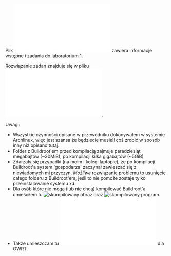 Plik ![SCZR_LabV2_Cw1.pdf](/sczr_lab1/SCZR_LabV2_Cw1.pdf) zawiera informacje wstępne i zadania do laboratorium 1.

Rozwiązanie zadań znajduje się w pliku ![Walkthrough1.md](/sczr_lab1/Walkthrough1.md).

Uwagi:
- Wszystkie czynności opisane w przewodniku dokonywałem w systemie Archlinux, więc jest szansa że będziecie musieli coś zrobić w sposób inny niż opisano tutaj.
- Folder z Buildroot'em przed kompilacją zajmuje paradziesiąt megabajtów (~30MiB), po kompilacji kilka gigabajtów (~5GiB)
- Zdarzały się przypadki (na moim i kolegi laptopie), że po kompilacji Buildroot'a system 'gospodarza' zaczynał zawieszać się z niewiadomych mi przyczyn. *Możliwe* rozwiązanie problemu to usunięcie całego folderu z Buildroot'em, jeśli to nie pomoże zostaje tylko przeinstalowanie systemu xd.
- Dla osób które nie mogą (lub nie chcą) kompilować Buildroot'a umieściłem tu ![skompilowany obraz](/sczr_lab1/ImageBR) oraz ![skompilowany program](/sczr_lab1/cw1m).
- Także umieszczam tu ![skompilowany pakiet](/sczr_lab1/cw1.ipk) dla OWRT.
